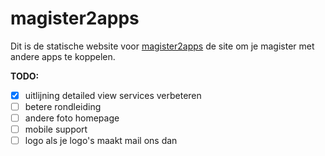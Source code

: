 # magister2apps
Dit is de statische website voor [magister2apps](http://magister2apps.nl) de site om je magister met andere apps te koppelen.

**TODO:**
- [x] uitlijning detailed view services verbeteren
- [ ] betere rondleiding
- [ ] andere foto homepage
- [ ] mobile support
- [ ] logo als je logo's maakt mail ons dan
